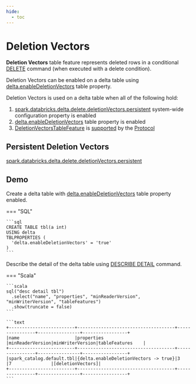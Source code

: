 ```yaml
---
hide:
  - toc
---
```


# Deletion Vectors

**Deletion Vectors** table feature represents deleted rows in a conditional [DELETE](../commands/delete/index.md) command (when executed with a delete condition).

Deletion Vectors can be enabled on a delta table using [delta.enableDeletionVectors](../DeltaConfigs.md#enableDeletionVectors) table property.

Deletion Vectors is used on a delta table when all of the following hold:

1. [spark.databricks.delta.delete.deletionVectors.persistent](../configuration-properties/DeltaSQLConf.md#DELETE_USE_PERSISTENT_DELETION_VECTORS) system-wide configuration property is enabled
1. [delta.enableDeletionVectors](../DeltaConfigs.md#enableDeletionVectors) table property is enabled
1. [DeletionVectorsTableFeature](DeletionVectorsTableFeature.md) is [supported](../table-features/TableFeatureSupport.md#isFeatureSupported) by the [Protocol](../Protocol.md)

## Persistent Deletion Vectors

[spark.databricks.delta.delete.deletionVectors.persistent](../configuration-properties/index.md#delete.deletionVectors.persistent)

## Demo

Create a delta table with [delta.enableDeletionVectors](../DeltaConfigs.md#enableDeletionVectors) table property enabled.

=== "SQL"

    ```sql
    CREATE TABLE tbl(a int)
    USING delta
    TBLPROPERTIES (
      'delta.enableDeletionVectors' = 'true'
    )
    ```

Describe the detail of the delta table using [DESCRIBE DETAIL](../commands/describe-detail/index.md) command.

=== "Scala"

    ```scala
    sql("desc detail tbl")
      .select("name", "properties", "minReaderVersion", "minWriterVersion", "tableFeatures")
      .show(truncate = false)
    ```

    ```text
    +-------------------------+-------------------------------------+----------------+----------------+-----------------+
    |name                     |properties                           |minReaderVersion|minWriterVersion|tableFeatures    |
    +-------------------------+-------------------------------------+----------------+----------------+-----------------+
    |spark_catalog.default.tbl|{delta.enableDeletionVectors -> true}|3               |7               |[deletionVectors]|
    +-------------------------+-------------------------------------+----------------+----------------+-----------------+
    ```

